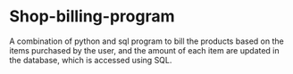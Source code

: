 # Shop-billing-program
A combination of python and sql program to bill the products based on the items purchased by the user, and the amount of each item are updated in the database, which is accessed using SQL.
